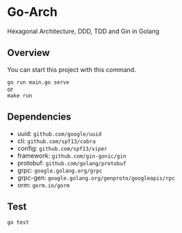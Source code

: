 # Go-Arch
 Hexagonal Architecture, DDD, TDD and Gin in Golang

## Overview
You can start this project with this command.

`go run main.go serve` \
or \
`make run`

 

## Dependencies
- uuid: `github.com/google/uuid`
- cli: `github.com/spf13/cobra`
- config: `github.com/spf13/viper`
- framework: `github.com/gin-gonic/gin`
- protobuf: `github.com/golang/protobuf`
- grpc: `google.golang.org/grpc`
- grpc-gen: `google.golang.org/genproto/googleapis/rpc`
- orm: `gorm.io/gorm`

## Test
`go test`